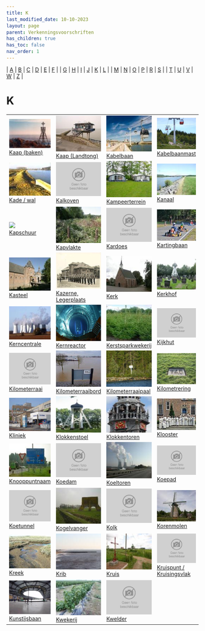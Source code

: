 ```yaml
---
title: K
last_modified_date: 10-10-2023
layout: page
parent: Verkenningsvoorschriften
has_children: true
has_toc: false
nav_order: 1
---
```


| [A](../A/A.html) | [B](../B/B.html) | [C](../C/C.html) | [D](../D/D.html) | [E](../E/E.html) | [F](../F/F.html) |
| [G](../G/G.html) | [H](../H/H.html) | [I](../I/I.html) | [J](../J/J.html) | [K](../K/K.html) | [L](../L/L.html) |
| [M](../M/M.html) | [N](../N/N.html) | [O](../O/O.html) | [P](../P/P.html) | [R](../R/R.html) | [S](../S/S.html) |
| [T](../T/T.html) | [U](../U/U.html) | [V](../V/V.html) | [W](../W/W.html) | [Z](../Z/Z.html) |

K
=

|     |     |     |     |     |
| --- | --- | --- | --- | --- |
| [![](Kaap/Kaap_Willemsduin_125x87.jpg)](Kaap/Kaap.html)<br>[Kaap (baken)](Kaap/Kaap.html)                                             | [![](Kaap_als_landtong/vv_0090_125x100.jpg)](Kaap_als_landtong/Kaap_als_landtong.html)<br>[Kaap (Landtong)](Kaap_als_landtong/Kaap_als_landtong.html)             | [![](Kabelbaan/Kabelbaan_125x100.jpg)](Kabelbaan/Kabelbaan.html)<br>[Kabelbaan](Kabelbaan/Kabelbaan.html)                                                         | [![](Kabelbaanmast/Kabelbaanmast_125x100.bmp)](Kabelbaanmast/Kabelbaanmast.html)<br>[Kabelbaanmast](Kabelbaanmast/Kabelbaanmast.html) | [![](../J/Jachthaven/vv_0044_125x100.jpg)](Kade/Kade.html)<br>[Kade](Kade/Kade.html)                                             |
| [![](Kade_wal/Kade_wal_125x100.jpg)](Kade_wal/Kade_wal.html)<br>[Kade / wal](Kade_wal/Kade_wal.html)                                  | [![](../../images/foto-niet-beschikbaar.jpg)](Kalkoven/Kalkoven.html)<br>[Kalkoven](Kalkoven/Kalkoven.html)                                                       | [![](../C/Camping_Dagcamping/Camping_1_125x100.jpg)](Kampeerterrein/Kampeerterrein.html)<br>[Kampeerterrein](Kampeerterrein/Kampeerterrein.html)                  | [![](Kanaal/vv_0381_125x100.jpg)](Kanaal/Kanaal.html)<br>[Kanaal](Kanaal/Kanaal.html)                                                 | [![](Kapel/vv_0439_125x100.jpg)](Kapel/Kapel.html)<br>[Kapel, bidkapel](Kapel/Kapel.html)                                        |
| [![](Kapschuur/Kapschuur_125x100.bmp)](Kapschuur/Kapschuur.html)<br>[Kapschuur](Kapschuur/Kapschuur.html)                             | [![](Kapvlakte/vv_0207_125x100.jpg)](Kapvlakte/Kapvlakte.html)<br>[Kapvlakte](Kapvlakte/Kapvlakte.html)                                                           | [![](../../images/foto-niet-beschikbaar.jpg)](Kardoes/Kardoes.html)<br>[Kardoes](Kardoes/Kardoes.html)                                                            | [![](Kartingbaan/Kartingbaan_125x100.jpg)](Kartingbaan/Kartingbaan.html)<br>[Kartingbaan](Kartingbaan/Kartingbaan.html)               | [![](Kas_Warenhuis/vv_0590_125x100.jpg)](Kas_Warenhuis/Kas_Warenhuis.html)<br>[Kas, Warenhuis](Kas_Warenhuis/Kas_Warenhuis.html) |
| [![](Kasteel/vv_0096_125x100.jpg)](Kasteel/Kasteel.html)<br>[Kasteel](Kasteel/Kasteel.html)                                           | [![](Kazerne/Kazerne_125x100.bmp)](Kazerne/Kazerne.html)<br>[Kazerne, Legerplaats](Kazerne/Kazerne.html)                                                          | [![](Kerk/vv_0304_125x100.jpg)](Kerk/Kerk.html)<br>[Kerk](Kerk/Kerk.html)                                                                                         | [![](../B/Begraafplaats/vv_0147_125x100.jpg)](Kerkhof/Kerkhof.html)<br>[Kerkhof](Kerkhof/Kerkhof.html)                                | [![](../T/Toren/vv_0176_125x100.jpg)](Kerktoren/Kerktoren.html)<br>[Kerktoren](Kerktoren/Kerktoren.html)                         |
| [![](Kerncentrale/kerncentrale_125x100.jpg)](Kerncentrale/Kerncentrale.html)<br>[Kerncentrale](Kerncentrale/Kerncentrale.html)        | [![](Kernreactor/Kernreactor_125x100.bmp)](Kernreactor/Kernreactor.html)<br>[Kernreactor](Kernreactor/Kernreactor.html)                                           | [![](Kerstsparkwekerij/Kerstsparkwekerij_125x100.jpg)](Kerstsparkwekerij/Kerstsparkwekerij.html)<br>[Kerstsparkwekerij](Kerstsparkwekerij/Kerstsparkwekerij.html) | [![](../../images/foto-niet-beschikbaar.jpg)](Kijkhut/Kijkhut.html)<br>[Kijkhut](Kijkhut/Kijkhut.html)                                | [![](Kilometerpaal/vv_0131_125x100.jpg)](Kilometerpaal/Kilometerpaal.html)<br>[Kilometerpaal](Kilometerpaal/Kilometerpaal.html)  |
| [![](../../images/foto-niet-beschikbaar.jpg)](Kilometerraai/Kilometerraai.html)<br>[Kilometerraai](Kilometerraai/Kilometerraai.html)  | [![](Kilometerraaibord/Kilometerraaibord_125x100.bmp)](Kilometerraaibord/Kilometerraaibord.html)<br>[Kilometerraaibord](Kilometerraaibord/Kilometerraaibord.html) | [![](Kilometerraaipaal/Kilometerraaipaal_125x100.bmp)](Kilometerraaipaal/Kilometerraaipaal.html)<br>[Kilometerraaipaal](Kilometerraaipaal/Kilometerraaipaal.html) | [![](Kilometrering/vv_0329_125x100.jpg)](Kilometrering/Kilometrering.html)<br>[Kilometrering](Kilometrering/Kilometrering.html)       | [![](../../images/foto-niet-beschikbaar.jpg)](KI-station/KI-station.html)<br>[KI-station](KI-station/KI-station.html)            |
| [![](Kliniek/Kliniek_125x100.bmp)](Kliniek/Kliniek.html)<br>[Kliniek](Kliniek/Kliniek.html)                                           | [![](Klokkenstoel/vv_0143_125x100.jpg)](Klokkenstoel/Klokkenstoel.html)<br>[Klokkenstoel](Klokkenstoel/Klokkenstoel.html)                                         | [![](Klokkentoren/klokkentoren_125x100.jpg)](Klokkentoren/Klokkentoren.html)<br>[Klokkentoren](Klokkentoren/Klokkentoren.html)                                    | [![](Klooster/Klooster_125x100.jpg)](Klooster/Klooster.html)<br>[Klooster](Klooster/Klooster.html)                                    | [![](Knooppunt/Knooppunt_125x100.jpg)](Knooppunt/Knooppunt.html)<br>[Knooppunt](Knooppunt/Knooppunt.html)                        |
| [![](Knooppuntnaam/Knooppuntnaam_125x100.png)](Knooppuntnaam/Knooppuntnaam.html)<br>[Knooppuntnaam](Knooppuntnaam/Knooppuntnaam.html) | [![](../../images/foto-niet-beschikbaar.jpg)](Koedam/Koedam.html)<br>[Koedam](Koedam/Koedam.html)                                                                 | [![](../E/Elektriciteitscentrale/vv_0317_125x100.jpg)](Koeltoren/Koeltoren.html)<br>[Koeltoren](Koeltoren/Koeltoren.html)                                         | [![](../../images/foto-niet-beschikbaar.jpg)](Koepad/Koepad.html)<br>[Koepad](Koepad/Koepad.html)                                     | [![](Koepel/Koepel_125x100.bmp)](Koepel/Koepel.html)<br>[Koepel](Koepel/Koepel.html)                                             |
| [![](../../images/foto-niet-beschikbaar.jpg)](Koetunnel/Koetunnel.html)<br>[Koetunnel](Koetunnel/Koetunnel.html)                      | [![](Kogelvanger/Kogelvanger_125x100.jpg)](Kogelvanger/Kogelvanger.html)<br>[Kogelvanger](Kogelvanger/Kogelvanger.html)                                           | [![](../../images/foto-niet-beschikbaar.jpg)](Kolk/Kolk.html)<br>[Kolk](Kolk/Kolk.html)                                                                           | [![](../M/Molen/vv_0186_125x100.jpg)](Korenmolen/Korenmolen.html)<br>[Korenmolen](Korenmolen/Korenmolen.html)                         | [![](../../images/foto-niet-beschikbaar.jpg)](Kraan/Kraan.html)<br>[Kraan](Kraan/Kraan.html)                                     |
| [![](Kreek/Kreek_125x100.jpg)](Kreek/Kreek.html)<br>[Kreek](Kreek/Kreek.html)                                                         | [![](Krib/vv_0467_125x100.jpg)](Krib/Krib.html)<br>[Krib](Krib/Krib.html)                                                                                         | [![](Kruis/vv_0060_125x100.jpg)](Kruis/Kruis.html)<br>[Kruis](Kruis/Kruis.html)                                                                                   | [![](../../images/foto-niet-beschikbaar.jpg)](Kruispunt/Kruispunt.html)<br>[Kruispunt / Kruisingsvlak](Kruispunt/Kruispunt.html)      | [![](Kunstgras/Kunstgras_125x100.jpg)](Kunstgras/Kunstgras.html)<br>[Kunstgras](Kunstgras/Kunstgras.html)                        |
| [![](Kunstijsbaan/Kunstijsbaan_125x100.bmp)](Kunstijsbaan/Kunstijsbaan.html)<br>[Kunstijsbaan](Kunstijsbaan/Kunstijsbaan.html)        | [![](../B/Boomkwekerij/vv_0428_125x100.jpg)](Kwekerij/Kwekerij.html)<br>[Kwekerij](Kwekerij/Kwekerij.html)                                                        | [![](../../images/foto-niet-beschikbaar.jpg)](Kwelder/Kwelder.html)<br>[Kwelder](Kwelder/Kwelder.html)                                                            |                                                                                                                                       |                                                                                                                                  |
